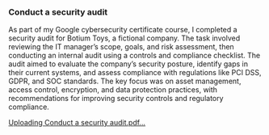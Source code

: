 ### Conduct a security audit
As part of my Google cybersecurity certificate course, I completed a security audit for Botium Toys, a fictional company. The task involved reviewing the IT manager’s scope, goals, and risk assessment, then conducting an internal audit using a controls and compliance checklist. The audit aimed to evaluate the company’s security posture, identify gaps in their current systems, and assess compliance with regulations like PCI DSS, GDPR, and SOC standards. The key focus was on asset management, access control, encryption, and data protection practices, with recommendations for improving security controls and regulatory compliance. 

[Uploading Conduct a security audit.pdf…]()
